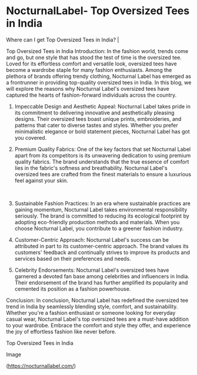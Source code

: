 # NocturnalLabel- Top Oversized Tees in India
Where can I get Top Oversized Tees in India?
|

Top Oversized Tees in India
Introduction: In the fashion world, trends come and go, but one style that has stood the test of time is the oversized tee. Loved for its effortless comfort and versatile look, oversized tees have become a wardrobe staple for many fashion enthusiasts. Among the plethora of brands offering trendy clothing, Nocturnal Label has emerged as a frontrunner in providing top-quality oversized tees in India. In this blog, we will explore the reasons why Nocturnal Label's oversized tees have captured the hearts of fashion-forward individuals across the country.

1. Impeccable Design and Aesthetic Appeal: Nocturnal Label takes pride in its commitment to delivering innovative and aesthetically pleasing designs. Their oversized tees boast unique prints, embroideries, and patterns that cater to diverse tastes and styles. Whether you prefer minimalistic elegance or bold statement pieces, Nocturnal Label has got you covered.

2. Premium Quality Fabrics: One of the key factors that set Nocturnal Label apart from its competitors is its unwavering dedication to using premium quality fabrics. The brand understands that the true essence of comfort lies in the fabric's softness and breathability. Nocturnal Label's oversized tees are crafted from the finest materials to ensure a luxurious feel against your skin.

﻿

3. Sustainable Fashion Practices: In an era where sustainable practices are gaining momentum, Nocturnal Label takes environmental responsibility seriously. The brand is committed to reducing its ecological footprint by adopting eco-friendly production methods and materials. When you choose Nocturnal Label, you contribute to a greener fashion industry.

4. Customer-Centric Approach: Nocturnal Label's success can be attributed in part to its customer-centric approach. The brand values its customers' feedback and continually strives to improve its products and services based on their preferences and needs.

5. Celebrity Endorsements: Nocturnal Label's oversized tees have garnered a devoted fan base among celebrities and influencers in India. Their endorsement of the brand has further amplified its popularity and cemented its position as a fashion powerhouse.

Conclusion: In conclusion, Nocturnal Label has redefined the oversized tee trend in India by seamlessly blending style, comfort, and sustainability. Whether you're a fashion enthusiast or someone looking for everyday casual wear, Nocturnal Label's top oversized tees are a must-have addition to your wardrobe. Embrace the comfort and style they offer, and experience the joy of effortless fashion like never before.

Top Oversized Tees in India

Image



(https://nocturnallabel.com/)
